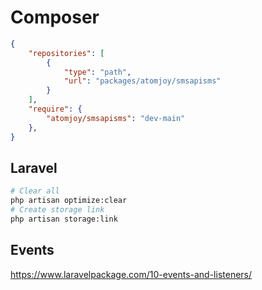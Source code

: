 # Composer

```json
{
    "repositories": [
        {
            "type": "path",
            "url": "packages/atomjoy/smsapisms"
        }
    ],
    "require": {
        "atomjoy/smsapisms": "dev-main"
    },
}
```

## Laravel

```sh
# Clear all
php artisan optimize:clear
# Create storage link
php artisan storage:link
```

## Events

<https://www.laravelpackage.com/10-events-and-listeners/>
